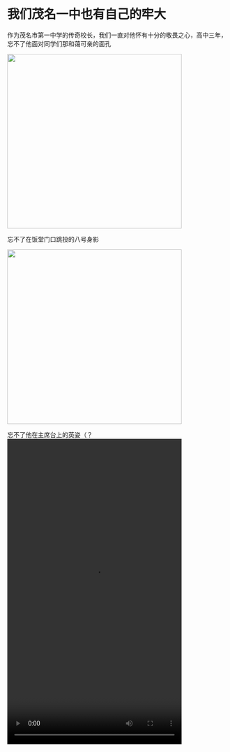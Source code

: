 # 我们茂名一中也有自己的牢大



作为茂名市第一中学的传奇校长，我们一直对他怀有十分的敬畏之心，高中三年，忘不了他面对同学们那和蔼可亲的面孔

<div style="display: flex;" >
  <img src="/xiliang/西凉1.jpg" width="400px" height="400px">
</div>

忘不了在饭堂门口跳投的八号身影

<div style="display: flex;" >
  <img src="/xiliang/最后的三分.jpg" width="400px" height="400px">
</div>

忘不了他在主席台上的英姿（？
<video src="/xiliang/de07a016c7f6dbc7a469a0b2e82b9618.mp4" height=700 width=400 controls></video>
